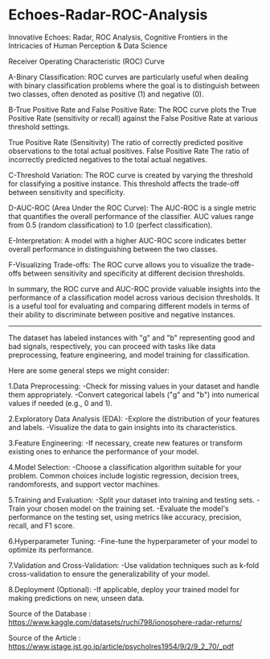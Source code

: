 # Echoes-Radar-ROC-Analysis

Innovative Echoes: Radar, ROC Analysis, Cognitive Frontiers in the Intricacies of Human Perception &amp; Data Science

Receiver Operating Characteristic (ROC) Curve

A-Binary Classification:
   ROC curves are particularly useful when dealing with binary classification problems where the goal is to distinguish between two classes, often denoted as positive (1) and negative (0).

B-True Positive Rate and False Positive Rate:
   The ROC curve plots the True Positive Rate (sensitivity or recall) against the False Positive Rate at various threshold settings.

   True Positive Rate (Sensitivity) The ratio of correctly predicted positive observations to the total actual positives.
   False Positive Rate The ratio of incorrectly predicted negatives to the total actual negatives.

C-Threshold Variation:
   The ROC curve is created by varying the threshold for classifying a positive instance. This threshold affects the trade-off between sensitivity and specificity.

D-AUC-ROC (Area Under the ROC Curve):
   The AUC-ROC is a single metric that quantifies the overall performance of the classifier. AUC values range from 0.5 (random classification) to 1.0 (perfect classification).

E-Interpretation:
   A model with a higher AUC-ROC score indicates better overall performance in distinguishing between the two classes.

F-Visualizing Trade-offs:
   The ROC curve allows you to visualize the trade-offs between sensitivity and specificity at different decision thresholds.

In summary, the ROC curve and AUC-ROC provide valuable insights into the performance of a classification model across various decision thresholds. It is a useful tool for evaluating and comparing different models in terms of their ability to discriminate between positive and negative instances.

_____________________________________________________________

The dataset has labeled instances with "g" and "b" representing good and bad signals, respectively, you can proceed with tasks like data preprocessing, feature engineering, and model training for classification.

Here are some general steps we might consider:

1.Data Preprocessing:
   -Check for missing values in your dataset and handle them appropriately.
   -Convert categorical labels ("g" and "b") into numerical values if needed (e.g., 0 and 1).

2.Exploratory Data Analysis (EDA):
   -Explore the distribution of your features and labels.
   -Visualize the data to gain insights into its characteristics.

3.Feature Engineering:
   -If necessary, create new features or transform existing ones to enhance the performance of your model.

4.Model Selection:
   -Choose a classification algorithm suitable for your problem. Common choices include logistic regression, decision trees, randomforests,    and support vector machines.

5.Training and Evaluation:
   -Split your dataset into training and testing sets.
   -Train your chosen model on the training set.
   -Evaluate the model's performance on the testing set, using metrics like accuracy, precision, recall, and F1 score.

6.Hyperparameter Tuning:
   -Fine-tune the hyperparameter of your model to optimize its performance.

7.Validation and Cross-Validation:
   -Use validation techniques such as k-fold cross-validation to ensure the generalizability of your model.

8.Deployment (Optional):
   -If applicable, deploy your trained model for making predictions on new, unseen data.

Source of the Database : <https://www.kaggle.com/datasets/ruchi798/ionosphere-radar-returns/>

Source of the Article : <https://www.jstage.jst.go.jp/article/psycholres1954/9/2/9_2_70/_pdf>
